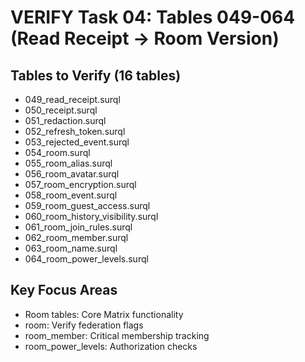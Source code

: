 # VERIFY Task 04: Tables 049-064 (Read Receipt → Room Version)

## Tables to Verify (16 tables)
- 049_read_receipt.surql
- 050_receipt.surql
- 051_redaction.surql
- 052_refresh_token.surql
- 053_rejected_event.surql
- 054_room.surql
- 055_room_alias.surql
- 056_room_avatar.surql
- 057_room_encryption.surql
- 058_room_event.surql
- 059_room_guest_access.surql
- 060_room_history_visibility.surql
- 061_room_join_rules.surql
- 062_room_member.surql
- 063_room_name.surql
- 064_room_power_levels.surql

## Key Focus Areas
- Room tables: Core Matrix functionality
- room: Verify federation flags
- room_member: Critical membership tracking
- room_power_levels: Authorization checks
